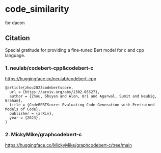# code_similarity
for dacon

## Citation
Special gratitude for providing a fine-tuned Bert model for c and cpp language.

### 1. neulab/codebert-cpp&codebert-c
https://huggingface.co/neulab/codebert-cpp
```
@article{zhou2023codebertscore,
  url = {https://arxiv.org/abs/2302.05527},
  author = {Zhou, Shuyan and Alon, Uri and Agarwal, Sumit and Neubig, Graham},
  title = {CodeBERTScore: Evaluating Code Generation with Pretrained Models of Code},  
  publisher = {arXiv},
  year = {2023},
}
```
### 2. MickyMike/graphcodebert-c
https://huggingface.co/MickyMike/graphcodebert-c/tree/main